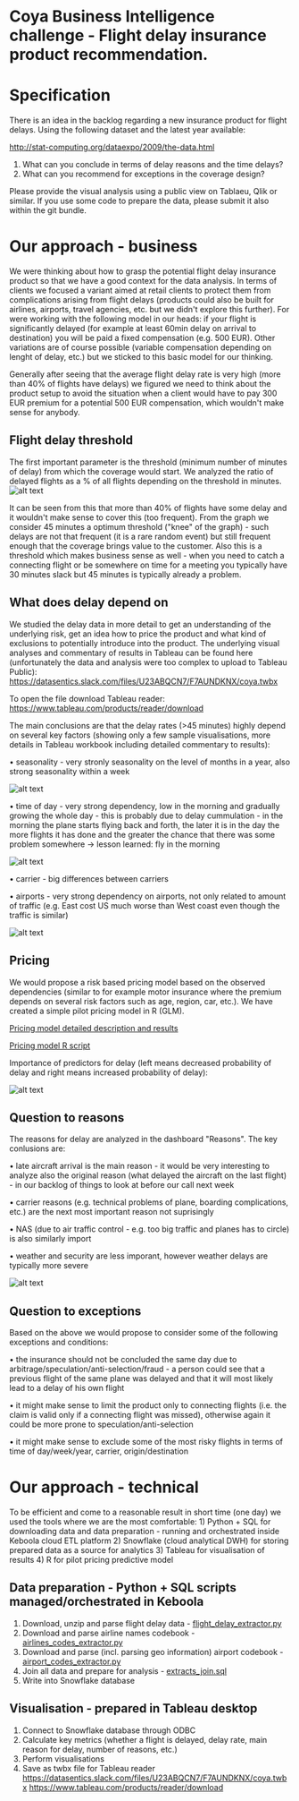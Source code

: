 # Coya Business Intelligence challenge - Flight delay insurance product recommendation.

# Specification
There is an idea in the backlog regarding a new insurance product for flight delays. Using the following dataset and the latest year available:

http://stat-computing.org/dataexpo/2009/the-data.html

1) What can you conclude in terms of delay reasons and the time delays?
2) What can you recommend for exceptions in the coverage design?

Please provide the visual analysis using a public view on Tablaeu, Qlik or similar.
If you use some code to prepare the data, please submit it also within the git bundle.

# Our approach - business
We were thinking about how to grasp the potential flight delay insurance product so that we have a good context for the data analysis. In terms of clients we focused a variant aimed at retail clients to protect them from complications arising from flight delays (products could also be built for airlines, airports, travel agencies, etc. but we didn't explore this further). For were working with the following model in our heads: if your flight is significantly delayed (for example at least 60min delay on arrival to destination) you will be paid a fixed compensation (e.g. 500 EUR). Other variations are of course possible (variable compensation depending on lenght of delay, etc.) but we sticked to this basic model for our thinking.

Generally after seeing that the average flight delay rate is very high (more than 40% of flights have delays) we figured we need to think about the product setup to avoid the situation when a client would have to pay 300 EUR premium for a potential 500 EUR compensation, which wouldn't make sense for anybody.

## Flight delay threshold
The first important parameter is the threshold (minimum number of minutes of delay) from which the coverage would start. We analyzed the ratio of delayed flights as a % of all flights depending on the threshold in minutes. 
![alt text](src/minutesToDelayPlot.png "Average delay rate vs. threshold in minutes")

It can be seen from this that more than 40% of flights have some delay and it wouldn't make sense to cover this (too frequent). From the graph we consider 45 minutes a optimum threshold ("knee" of the graph) - such delays are not that frequent (it is a rare random event) but still frequent enough that the coverage brings value to the customer. Also this is a threshold which makes business sense as well - when you need to catch a connecting flight or be somewhere on time for a meeting you typically have 30 minutes slack but 45 minutes is typically already a problem.

## What does delay depend on
We studied the delay data in more detail to get an understanding of the underlying risk, get an idea how to price the product and what kind of exclusions to potentially introduce into the product. The underlying visual analyses and commentary of results in Tableau can be found here (unfortunately the data and analysis were too complex to upload to Tableau Public):
https://datasentics.slack.com/files/U23ABQCN7/F7AUNDKNX/coya.twbx

To open the file download Tableau reader:
https://www.tableau.com/products/reader/download

The main conclusions are that the delay rates (>45 minutes) highly depend on several key factors (showing only a few sample visualisations, more details in Tableau workbook including detailed commentary to results):

• seasonality - very stronly seasonality on the level of months in a year, also strong seasonality within a week

![alt text](pics/months.png)

• time of day - very strong dependency, low in the morning and gradually growing the whole day - this is probably due to delay cummulation - in the morning the plane starts flying back and forth, the later it is in the day the more flights it has done and the greater the chance that there was some problem somewhere -> lesson learned: fly in the morning

![alt text](pics/arrivaltime.png)

• carrier - big differences between carriers

• airports - very strong dependency on airports, not only related to amount of traffic (e.g. East cost US much worse than West coast even though the traffic is similar)

![alt text](pics/map.png)

## Pricing
We would propose a risk based pricing model based on the observed dependencies (similar to for example motor insurance where the premium depends on several risk factors such as age, region, car, etc.). We have created a simple pilot pricing model in R (GLM).

[Pricing model detailed description and results](model)

[Pricing model R script](model/model.R)

Importance of predictors for delay (left means decreased probability of delay and right means increased probability of delay):

![alt text](model/varImpPlot.png)


## Question to reasons
The reasons for delay are analyzed in the dashboard "Reasons". The key conlusions are:

• late aircraft arrival is the main reason - it would be very interesting to analyze also the original reason (what delayed the aircraft on the last flight) - in our backlog of things to look at before our call next week

• carrier reasons (e.g. technical problems of plane, boarding complications, etc.) are the next most important reason not suprisingly

• NAS (due to air traffic control - e.g. too big traffic and planes has to circle) is also similarly import

• weather and security are less imporant, however weather delays are typically more severe

![alt text](pics/reasons.png)

## Question to exceptions
Based on the above we would propose to consider some of the following exceptions and conditions:

• the insurance should not be concluded the same day due to arbitrage/speculation/anti-selection/fraud - a person could see that a previous flight of the same plane was delayed and that it will most likely lead to a delay of his own flight

• it might make sense to limit the product only to connecting flights (i.e. the claim is valid only if a connecting flight was missed), otherwise again it could be more prone to speculation/anti-selection

• it might make sense to exclude some of the most risky flights in terms of time of day/week/year, carrier, origin/destination

# Our approach - technical
To be efficient and come to a reasonable result in short time (one day) we used the tools where we are the most comfortable: 1) Python + SQL for downloading data and data preparation - running and orchestrated inside Keboola cloud ETL platform
2) Snowflake (cloud analytical DWH) for storing prepared data as a source for analytics
3) Tableau for visualisation of results
4) R for pilot pricing predictive model

## Data preparation - Python + SQL scripts managed/orchestrated in Keboola
1) Download, unzip and parse flight delay data - [flight_delay_extractor.py](src/flight_delay_extractor.py)
2) Download and parse airline names codebook - [airlines_codes_extractor.py](src/airlines_codes_extractor.py)
3) Download and parse (incl. parsing geo information) airport codebook  - [airport_codes_extractor.py](src/airport_codes_extractor.py)
4) Join all data and prepare for analysis - [extracts_join.sql](src/extracts_join.sql)
5) Write into Snowflake database

## Visualisation - prepared in Tableau desktop
1) Connect to Snowflake database through ODBC
2) Calculate key metrics (whether a flight is delayed, delay rate, main reason for delay, number of reasons, etc.)
3) Perform visualisations
4) Save as twbx file for Tableau reader
https://datasentics.slack.com/files/U23ABQCN7/F7AUNDKNX/coya.twbx
https://www.tableau.com/products/reader/download


